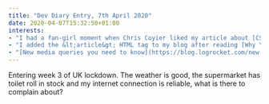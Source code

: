 ```yaml
---
title: "Dev Diary Entry, 7th April 2020"
date: 2020-04-07T15:32:50+01:00
interests:
- "I had a fan-girl moment when Chris Coyier liked my article about [CSS polka dot backgrounds on Dev.to](https://dev.to/clairecodes/how-to-create-a-polka-dot-background-with-css-23m0) and followed me. He also followed me on Codepen and my polka dot pen made it to the homepage of picked pens! This was something I wrote back in summer 2018 which shows content can build traction over time :) I've noticed the polka dot post has received much more interaction lately and I'd love to know why!" 
- "I added the &lt;article&gt; HTML tag to my blog after reading [Why You Should Choose HTML5 article Over section](https://www.smashingmagazine.com/2020/01/html5-article-section). Content within the article tag should be standalone and able to be syndicated in another place, which lends itself well to blog posts. "
- "[New media queries you need to know](https://blog.logrocket.com/new-media-queries-you-need-to-know/) - I love all these new media queries, like prefers-reduced-data and dark-mode ones, but it makes me wonder how they would ever get implemented on a product without a lot of input from informed frontend developers?"
---
```


Entering week 3 of UK lockdown. The weather is good, the supermarket has toilet roll in stock and my internet connection is reliable, what is there to complain about?